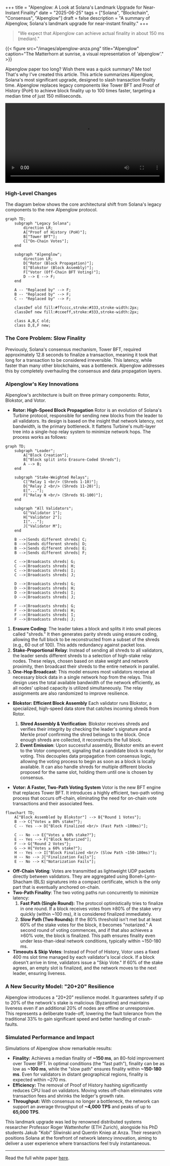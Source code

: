 +++
title = "Alpenglow: A Look at Solana's Landmark Upgrade for Near-Instant Finality"
date = "2025-06-25"
tags = ["Solana", "Blockchain", "Consensus", "Alpenglow"]
draft = false
description = "A summary of Alpenglow, Solana's landmark upgrade for near-instant finality."
+++

> "We expect that Alpenglow can achieve actual finality in about 150 ms (median)."

{{< figure src="/images/alpenglow-anza.png" title="Alpenglow" caption="The Matterhorn at sunrise, a visual representation of 'alpenglow'." >}}

Alpenglow paper too long? Wish there was a quick summary? Me too! That's why I've created this article. This article summarizes Alpenglow, Solana's most significant upgrade, designed to slash transaction finality time. Alpenglow replaces legacy components like Tower BFT and Proof of History (PoH) to achieve block finality up to 100 times faster, targeting a median time of just 150 milliseconds.

<video width="100%" controls>
  <source src="/videos/alpen-sim.mp4" type="video/mp4">
  Your browser does not support the video tag.
</video>

### High-Level Changes

The diagram below shows the core architectural shift from Solana's legacy components to the new Alpenglow protocol.

```mermaid
graph TD;
    subgraph "Legacy Solana";
        direction LR;
        A["Proof of History (PoH)"];
        B["Tower BFT"];
        C["On-Chain Votes"];
    end

    subgraph "Alpenglow";
        direction LR;
        D["Rotor (Block Propagation)"];
        E["Blokstor (Block Assembly)"];
        F["Votor (Off-Chain BFT Voting)"];
        D --> E --> F;
    end

    A -- "Replaced by" --> F;
    B -- "Replaced by" --> F;
    C -- "Replaced by" --> F;

    classDef old fill:#ffcccc,stroke:#333,stroke-width:2px;
    classDef new fill:#cceeff,stroke:#333,stroke-width:2px;

    class A,B,C old;
    class D,E,F new;
```

### The Core Problem: Slow Finality

Previously, Solana's consensus mechanism, Tower BFT, required approximately 12.8 seconds to finalize a transaction, meaning it took that long for a transaction to be considered irreversible. This latency, while faster than many other blockchains, was a bottleneck. Alpenglow addresses this by completely overhauling the consensus and data propagation layers.

### Alpenglow's Key Innovations

Alpenglow's architecture is built on three primary components: Rotor, Blokstor, and Votor.

- **Rotor: High-Speed Block Propagation**
  Rotor is an evolution of Solana's Turbine protocol, responsible for sending new blocks from the leader to all validators. Its design is based on the insight that network latency, not bandwidth, is the primary bottleneck. It flattens Turbine's multi-layer tree into a single-hop relay system to minimize network hops. The process works as follows:

```mermaid
graph TD;
    subgraph "Leader";
        A["Block Creation"];
        B["Block split into Erasure-Coded Shreds"];
        A --> B;
    end

    subgraph "Stake-Weighted Relays";
        C["Relay 1 <br/> (Shreds 1-10)"];
        D["Relay 2 <br/> (Shreds 11-20)"];
        E["..."];
        F["Relay N <br/> (Shreds 91-100)"];
    end

    subgraph "All Validators";
        G["Validator 1"];
        H["Validator 2"];
        I["..."];
        J["Validator M"];
    end

    B -->|Sends different shreds| C;
    B -->|Sends different shreds| D;
    B -->|Sends different shreds| E;
    B -->|Sends different shreds| F;

    C -->|Broadcasts shreds| G;
    C -->|Broadcasts shreds| H;
    C -->|Broadcasts shreds| I;
    C -->|Broadcasts shreds| J;

    D -->|Broadcasts shreds| G;
    D -->|Broadcasts shreds| H;
    D -->|Broadcasts shreds| I;
    D -->|Broadcasts shreds| J;

    F -->|Broadcasts shreds| G;
    F -->|Broadcasts shreds| H;
    F -->|Broadcasts shreds| I;
    F -->|Broadcasts shreds| J;
```

1. **Erasure Coding**: The leader takes a block and splits it into small pieces called "shreds." It then generates parity shreds using erasure coding, allowing the full block to be reconstructed from a subset of the shreds (e.g., 60 out of 100). This adds redundancy against packet loss.
2. **Stake-Proportional Relay**: Instead of sending all shreds to all validators, the leader sends different shreds to a selection of high-stake relay nodes. These relays, chosen based on stake weight and network proximity, then broadcast their shreds to the entire network in parallel.
3. **One-Hop Broadcast**: This model ensures most validators receive all necessary block data in a single network hop from the relays. This design uses the total available bandwidth of the network efficiently, as all nodes' upload capacity is utilized simultaneously. The relay assignments are also randomized to improve resilience.

- **Blokstor: Efficient Block Assembly**
  Each validator runs Blokstor, a specialized, high-speed data store that catches incoming shreds from Rotor.

  1. **Shred Assembly & Verification**: Blokstor receives shreds and verifies their integrity by checking the leader's signature and a Merkle proof confirming the shred belongs to the block. Once enough shreds are collected, it reconstructs the full block.
  2. **Event Emission**: Upon successful assembly, Blokstor emits an event to the Votor component, signaling that a candidate block is ready for voting. This decouples data propagation from consensus logic, allowing the voting process to begin as soon as a block is locally available. It can also handle shreds for multiple different blocks proposed for the same slot, holding them until one is chosen by consensus.

- **Votor: A Faster, Two-Path Voting System**
  Votor is the new BFT engine that replaces Tower BFT. It introduces a highly efficient, two-path voting process that occurs off-chain, eliminating the need for on-chain vote transactions and their associated fees.

```mermaid
flowchart TD;
    A["Block Assembled by Blokstor"] --> B{"Round 1 Votes"};
    B --> C{"Votes ≥ 80% stake?"};
    C -- Yes --> D["Block Finalized <br/> (Fast Path ~100ms)"];

    C -- No --> E{"Votes ≥ 60% stake?"};
    E -- Yes --> F["Block Notarized"];
    F --> G{"Round 2 Votes"};
    G --> H{"Votes ≥ 60% stake?"};
    H -- Yes --> I["Block Finalized <br/> (Slow Path ~150-180ms)"];
    H -- No --> J["Finalization Fails"];
    E -- No --> K["Notarization Fails"];
```

- **Off-Chain Voting**: Votes are transmitted as lightweight UDP packets directly between validators. They are aggregated using Boneh-Lynn-Shacham (BLS) signatures into a compact certificate, which is the only part that is eventually anchored on-chain.
- **Two-Path Finality**: The two voting paths run concurrently to minimize latency:
  1.  **Fast Path (Single Round):** The protocol optimistically tries to finalize in one round. If a block receives votes from ≥80% of the stake very quickly (within ~100 ms), it is considered finalized immediately.
  2.  **Slow Path (Two Rounds):** If the 80% threshold isn't met but at least 60% of the stake votes for the block, it becomes "notarized." A second round of voting commences, and if that also achieves a ≥60% vote, the block is finalized. This path ensures finality even under less-than-ideal network conditions, typically within ~150-180 ms.
- **Timeouts & Skip Votes**: Instead of Proof of History, Votor uses a fixed 400 ms slot time managed by each validator's local clock. If a block doesn't arrive in time, validators issue a "Skip Vote." If 60% of the stake agrees, an empty slot is finalized, and the network moves to the next leader, ensuring liveness.

### A New Security Model: "20+20" Resilience

Alpenglow introduces a "20+20" resilience model. It guarantees safety if up to 20% of the network's stake is malicious (Byzantine) and maintains liveness even if an additional 20% of nodes are offline or unresponsive. This represents a deliberate trade-off, lowering the fault tolerance from the traditional 33% to gain significant speed and better handling of crash-faults.

### Simulated Performance and Impact

Simulations of Alpenglow show remarkable results:

- **Finality:** Achieves a median finality of **~150 ms**, an 80-fold improvement over Tower BFT. In optimal conditions (the "fast path"), finality can be as low as **~100 ms**, while the "slow path" ensures finality within **~150-180 ms**. Even for validators in distant geographical regions, finality is expected within ~270 ms.
- **Efficiency:** The removal of Proof of History hashing significantly reduces CPU load on validators. Moving votes off-chain eliminates vote transaction fees and shrinks the ledger's growth rate.
- **Throughput:** With consensus no longer a bottleneck, the network can support an average throughput of **~4,000 TPS** and peaks of up to **65,000 TPS**.

This landmark upgrade was led by renowned distributed systems researcher Professor Roger Wattenhofer (ETH Zurich), alongside his PhD students Jakub "Kobi" Sliwinski and Quentin Kniep at Anza. Their research positions Solana at the forefront of network latency innovation, aiming to deliver a user experience where transactions feel truly instantaneous.

---

Read the full white paper [here](https://drive.google.com/file/d/1y_7ddr8oNOknTQYHzXeeMD2ProQ0WjMs/view).
